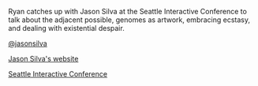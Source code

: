 Ryan catches up with Jason Silva at the Seattle Interactive Conference to talk about the adjacent possible, genomes as artwork, embracing ecstasy, and dealing with existential despair.

[@jasonsilva](https://twitter.com/jasonsilva)

[Jason Silva's website](http://thisisjasonsilva.com/)

[Seattle Interactive Conference](http://www.seattleinteractive.com/)